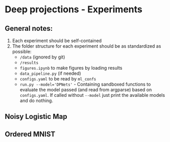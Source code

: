 # Deep projections - Experiments 

## General notes:
1. Each experiment should be self-contained
2. The folder structure for each experiment should be as standardized as possible:
    - `/data` (ignored by git)
    - `/results`
    - `figures.ipynb` to make figures by loading results
    - `data_pipeline.py` (if needed)
    - `configs.yaml` to be read by `ml_confs`
    - `run.py --model='DPNets'` - Containing sandboxed functions to evaluate the model passed (and read from argparse) based on `configs.yaml`. If called without `--model` just print the available models and do nothing. 

## Noisy Logistic Map


## Ordered MNIST